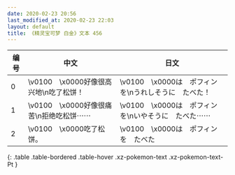 ```yaml
---
date: 2020-02-23 20:56
last_modified_at: 2020-02-23 22:03
layout: default
title: 《精灵宝可梦 白金》文本 456
---
```

| 编号 | 中文 | 日文 |
| ---- | ---- | ---- |
| 0 | \v0100　\x0000好像很高兴地\n吃了松饼！ | \v0100　\x0000は　ポフィンを\nうれしそうに　たべた！ |
| 1 | \v0100　\x0000好像很痛苦\n拒绝吃松饼⋯⋯ | \v0100　\x0000は　ポフィンを\nいやそうに　たべた⋯⋯ |
| 2 | \v0100　\x0000吃了松饼。 | \v0100　\x0000は　ポフィンを　たべた |
{: .table .table-bordered .table-hover .xz-pokemon-text .xz-pokemon-text-Pt }